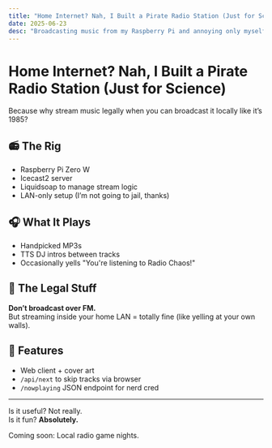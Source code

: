 ```yaml
---
title: "Home Internet? Nah, I Built a Pirate Radio Station (Just for Science)"
date: 2025-06-23
desc: "Broadcasting music from my Raspberry Pi and annoying only myself."
---
```


# Home Internet? Nah, I Built a Pirate Radio Station (Just for Science)

Because why stream music legally when you can broadcast it locally like it’s 1985?

## 📻 The Rig

- Raspberry Pi Zero W
- Icecast2 server
- Liquidsoap to manage stream logic
- LAN-only setup (I’m not going to jail, thanks)

## 🎧 What It Plays

- Handpicked MP3s
- TTS DJ intros between tracks
- Occasionally yells "You're listening to Radio Chaos!"

## 🚓 The Legal Stuff

**Don’t broadcast over FM.**  
But streaming inside your home LAN = totally fine (like yelling at your own walls).

## 🧪 Features

- Web client + cover art
- `/api/next` to skip tracks via browser
- `/nowplaying` JSON endpoint for nerd cred

---

Is it useful? Not really.  
Is it fun? **Absolutely.**

Coming soon: Local radio game nights.
